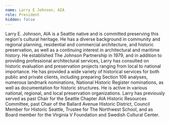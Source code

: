 ```yaml
---
name: Larry E Johnson, AIA
role: President
hidden: false
---
```

Larry E. Johnson, AIA is a Seattle native and is committed preserving this region's cultural heritage. He has a diverse background in community and regional planning, residential and commercial architecture, and historic preservation, as well as a continuing interest in architectural and maritime history. He established The Johnson Partnership in 1979, and in addition to providing professional architectural services, Larry has consulted on historic evaluation and preservation projects ranging from local to national importance. He has provided a wide variety of historical services for both public and private clients, including preparing Section 106 analyses, numerous landmark nominations, National Historic Register nominations, as well as documentation for historic structures. He is active in various national, regional, and local preservation organizations. Larry has previously served as past Chair for the Seattle Chapter AIA Historic Resources Committee, past Chair of the Ballard Avenue Historic District, Council Member for Historic Seattle, Trustee for The Northwest School, and as Board member for the Virginia V Foundation and Swedish Cultural Center.
